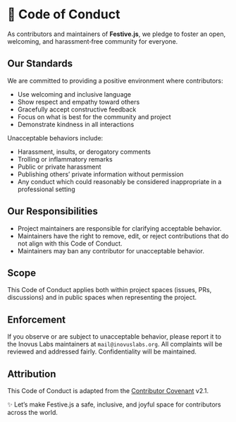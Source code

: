 
# 📜 Code of Conduct

As contributors and maintainers of **Festive.js**, we pledge to foster an open, welcoming, and harassment‑free community for everyone.


## Our Standards

We are committed to providing a positive environment where contributors:

- Use welcoming and inclusive language  
- Show respect and empathy toward others  
- Gracefully accept constructive feedback  
- Focus on what is best for the community and project  
- Demonstrate kindness in all interactions  

Unacceptable behaviors include:

- Harassment, insults, or derogatory comments  
- Trolling or inflammatory remarks  
- Public or private harassment  
- Publishing others’ private information without permission  
- Any conduct which could reasonably be considered inappropriate in a professional setting  


## Our Responsibilities

- Project maintainers are responsible for clarifying acceptable behavior.  
- Maintainers have the right to remove, edit, or reject contributions that do not align with this Code of Conduct.  
- Maintainers may ban any contributor for unacceptable behavior.  


## Scope

This Code of Conduct applies both within project spaces (issues, PRs, discussions) and in public spaces when representing the project.  


## Enforcement

If you observe or are subject to unacceptable behavior, please report it to the Inovus Labs maintainers at `mail@inovuslabs.org`. All complaints will be reviewed and addressed fairly. Confidentiality will be maintained.


## Attribution

This Code of Conduct is adapted from the [Contributor Covenant](https://www.contributor-covenant.org/) v2.1.


✨ Let’s make Festive.js a safe, inclusive, and joyful space for contributors across the world.
